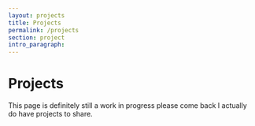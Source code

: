```yaml
---
layout: projects
title: Projects
permalink: /projects
section: project
intro_paragraph:
---
```


# Projects

This page is definitely still a work in progress please come back I actually do have projects to share.
